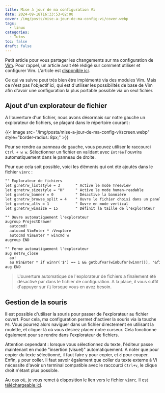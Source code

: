 ```yaml
---
title: Mise à jour de ma configuration Vi
date: 2024-09-18T16:33:53+02:00
cover: /img/posts/mise-a-jour-de-ma-config-vi/cover.webp
tags:
  - linux
categories:
  - Tutos
toc: false
draft: false
---
```


Petit article pour vous partager les changements sur ma configuration de [Vim](https://www.vim.org/). Pour rappel, un article avait été rédigé sur comment utiliser et configurer Vim. L'article est [disponible ici](/posts/vi-na-pas-dit-son-dernier-mot).

Ce qui va suivre peut très bien être implémenté via des modules Vim. Mais ce n'est pas l'objectif ici, qui est d'utiliser les possibilités de base de Vim afin d'avoir une configuration la plus portable possible via un seul fichier.

## Ajout d'un explorateur de fichier

A l'ouverture d'un fichier, nous avons désormais sur notre gauche un explorateur de fichiers, se plaçant dans le répertoire courant :

{{< image src="/img/posts/mise-a-jour-de-ma-config-vi/screen.webp" style="border-radius: 8px;" >}}

Pour se rendre au panneau de gauche, vous pouvez utiliser le raccourci `Ctrl + w w`. Sélectionner un fichier en validant avec `Entrée` l'ouvrira automatiquement dans le panneau de droite.

Pour que cela soit possible, voici les éléments qui ont été ajoutés dans le fichier `vimrc` :

```txt
"" Explorateur de fichiers
let g:netrw_liststyle = 3       " Active le mode Treeview
let g:netrw_sizestyle = "H"     " Active le mode human-readable
let g:netrw_banner = 0          " Désactive la bannière
let g:netrw_browse_split = 4    " Ouvre le fichier choisi dans un panel
let g:netrw_altv = 1            " Ouvre en mode vertical
let g:netrw_winsize = 15        " Définit la taille de l'explorateur

"" Ouvre automatiquement l'explorateur
augroup ProjectDrawer
  autocmd!
  autocmd VimEnter * :Vexplore
  autocmd VimEnter * wincmd w
augroup END

"" Ferme automatiquement l'explorateur
aug netrw_close
  au!
  au WinEnter * if winnr('$') == 1 && getbufvar(winbufnr(winnr()), "&filetype") == "netrw"|q|endif
aug END
```

> L'ouverture automatique de l'explorateur de fichiers a finalement été désactivé par dans le fichier de configuration. A la place, il vous suffit d'appuyer sur `F1` lorsque vous en avez besoin.

## Gestion de la souris

Il est possible d'utiliser la souris pour passer de l'explorateur au fichier ouvert. Pour cela, ma configuration permet d'activer la souris via la touche `F6`. Vous pourrez alors naviguer dans un fichier directement en utilisant la roulette, et cliquer là où vous désirez placer notre curseur. Cela fonctionne également pour se rendre dans l'explorateur de fichiers.

Attention cependant : lorsque vous sélectionnez du texte, l'éditeur passe maintenant en mode "insertion (visuel)" automatiquement. A noter que pour copier du texte sélectionné, il faut faire `y` pour copier, et `d` pour couper. Enfin, `p` pour coller. Il faut savoir également que coller du texte externe à Vi nécessite d'avoir un terminal compatible avec le raccourci `Ctrl+v`, le clique droit n'étant plus possible.

Au cas où, je vous remet à disposition le lien vers le fichier `vimrc`. Il est [téléchargeable ici](/files/vi-na-pas-dit-son-dernier-mot/vimrc).
